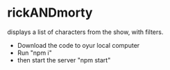 # rickANDmorty
displays a list of characters from the show, with filters.

- Download the code to oyur local computer
- Run "npm i"
- then start the server "npm start"
